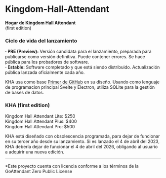# Kingdom-Hall-Attendant
<strong>Hogar de Kingdom Hall Attendant </strong><br>
(first edition)

### Ciclo de vida del lanzamiento
<b>· PRE (Preview):</b> Versión candidata para el lanzamiento, preparada para publicarse como versión definitiva. Puede contener errores. Se hace pública para los probadores de software.<br>
<b>· Estable:</b> Software completado y que está siendo distribuido. Actualización pública lanzada oficialmente cada año.

KHA usa como base <a href="https://primer.style/" target="_blank">Primer de GitHub</a> en su diseño. Usando como lenguaje de programacion principal Svelte y Electron, utiliza SQLite para la gestión de bases de datos.

### KHA (first edition)
Kingdom Hall Attendant Lite: $250<br>
Kingdom Hall Attendant Plus: $400<br>
Kingdom Hall Attendant Pro: $500

KHA está diseñado con obsolescencia programada, para dejar de funcionar en su tercer año desde su lanzamiento. Si es lanzado el 4 de abril del 2023, KHA debería dejar de funcionar el 4 de abril del 2026, obligando al usuario a adquirir una nueva edición.

<hr>
<p>*Este proyecto cuenta con licencia conforme a los términos de la GoAttendant Zero Public License</p>
